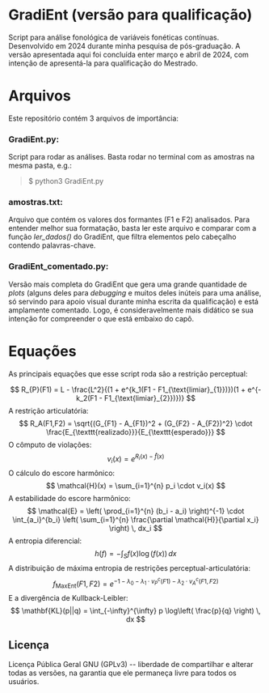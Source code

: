 
# GradiEnt (versão para qualificação)

Script para análise fonológica de variáveis fonéticas contínuas. Desenvolvido em 2024 durante minha pesquisa de pós-graduação. A versão apresentada aqui foi concluída enter março e abril de 2024, com intenção de apresentá-la para qualificação do Mestrado.

# Arquivos
Este repositório contém 3 arquivos de importância:

### GradiEnt.py:

Script para rodar as análises. Basta rodar no terminal com as amostras na mesma pasta, e.g.:

> $ python3 GradiEnt.py


### amostras.txt:

Arquivo que contém os valores dos formantes (F1 e F2) analisados. Para entender melhor sua formatação, basta ler este arquivo e comparar com a função *ler_dados()* do GradiEnt, que filtra elementos pelo cabeçalho contendo palavras-chave.

### GradiEnt_comentado.py:

Versão mais completa do GradiEnt que gera uma grande quantidade de *plots* (alguns deles para *debugging* e muitos deles inúteis para uma análise, só servindo para apoio visual durante minha escrita da qualificação) e está amplamente comentado. Logo, é consideravelmente mais didático se sua intenção for compreender o que está embaixo do capô.

# Equações

As principais equações que esse script roda são a restrição perceptual:

$$
R_{P}(F1) = L - \frac{L^2}{(1 + e^{k_1(F1 - F1_{\text{limiar}_{1}})})(1 + e^{-k_2(F1 - F1_{\text{limiar}_{2}})})}
$$
A restrição articulatória:
$$
R_A(F1,F2) = \sqrt{(G_{F1} - A_{F1})^2 + (G_{F2} - A_{F2})^2} \cdot \frac{E_{\texttt{realizado}}}{E_{\texttt{esperado}}}
$$
O cômputo de violações:
$$
v_i(x) = e^{R_i(x)-\hat{f}(x)}
$$
O cálculo do escore harmônico:
$$
\mathcal{H}(x) = \sum_{i=1}^{n} p_i \cdot v_i(x)
$$
A estabilidade do escore harmônico:
$$
\mathcal{E} = \left( \prod_{i=1}^{n} (b_i - a_i) \right)^{-1} \cdot \int_{a_i}^{b_i} \left( \sum_{i=1}^{n} \frac{\partial \mathcal{H}}{\partial x_i} \right)  \, dx_i
$$
A entropia diferencial:
$$
h(f) = - \int_S f(x) \log(f(x)) \, dx
$$
A distribuição de máxima entropia de restrições perceptual-articulatória:
$$
f_{\text{MaxEnt}}(F1,F2) = e^{- 1 - \lambda_0 - \lambda_1 \cdot v^c_P(F1) - \lambda_2 \cdot v^c_A(F1,F2)}
$$
E a divergência de Kullback-Leibler:
$$
\mathbf{KL}(p||q) = \int_{-\infty}^{\infty} p \log\left( \frac{p}{q} \right) \, dx
$$

## Licença

Licença Pública Geral GNU (GPLv3) -- liberdade de compartilhar e alterar todas as versões, na garantia que ele permaneça livre para todos os usuários.
